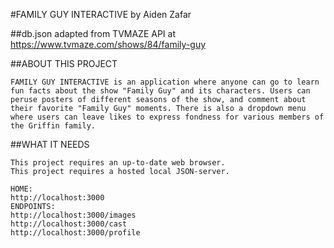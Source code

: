 #FAMILY GUY INTERACTIVE 
by Aiden Zafar

##db.json adapted from TVMAZE API at https://www.tvmaze.com/shows/84/family-guy  

##ABOUT THIS PROJECT

    FAMILY GUY INTERACTIVE is an application where anyone can go to learn fun facts about the show "Family Guy" and its characters. Users can peruse posters of different seasons of the show, and comment about their favorite "Family Guy" moments. There is also a dropdown menu where users can leave likes to express fondness for various members of the Griffin family. 

##WHAT IT NEEDS 

    This project requires an up-to-date web browser. 
    This project requires a hosted local JSON-server. 

    HOME: 
    http://localhost:3000
    ENDPOINTS: 
    http://localhost:3000/images 
    http://localhost:3000/cast
    http://localhost:3000/profile
